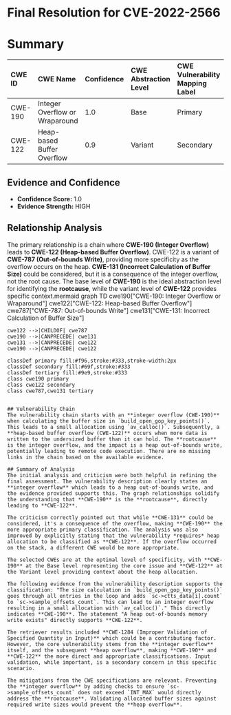 # Final Resolution for CVE-2022-2566

# Summary
| CWE ID  | CWE Name                               | Confidence | CWE Abstraction Level | CWE Vulnerability Mapping Label | CWE-Vulnerability Mapping Notes |
| :-------- | :------------------------------------- | :--------- | :-------------------- | :------------------------------ | :------------------------------ |
| CWE-190 | Integer Overflow or Wraparound         | 1.0        | Base                  | Primary                         | Allowed                         |
| CWE-122 | Heap-based Buffer Overflow             | 0.9        | Variant               | Secondary                       | Allowed                         |

## Evidence and Confidence

*   **Confidence Score:** 1.0
*   **Evidence Strength:** HIGH

## Relationship Analysis
The primary relationship is a chain where **CWE-190 (Integer Overflow)** leads to **CWE-122 (Heap-based Buffer Overflow)**. CWE-122 is a variant of **CWE-787 (Out-of-bounds Write)**, providing more specificity as the overflow occurs on the heap. **CWE-131 (Incorrect Calculation of Buffer Size)** could be considered, but it is a consequence of the integer overflow, not the root cause. The base level of **CWE-190** is the ideal abstraction level for identifying the **rootcause**, while the variant level of **CWE-122** provides specific context.mermaid
graph TD
    cwe190["CWE-190: Integer Overflow or Wraparound"]
    cwe122["CWE-122: Heap-based Buffer Overflow"]
    cwe787["CWE-787: Out-of-bounds Write"]
    cwe131["CWE-131: Incorrect Calculation of Buffer Size"]
    
    cwe122 -->|CHILDOF| cwe787
    cwe190 -->|CANPRECEDE| cwe131
    cwe131 -->|CANPRECEDE| cwe122
    cwe190 -->|CANPRECEDE| cwe122
    
    classDef primary fill:#f96,stroke:#333,stroke-width:2px
    classDef secondary fill:#69f,stroke:#333
    classDef tertiary fill:#9e9,stroke:#333
    class cwe190 primary
    class cwe122 secondary
    class cwe787,cwe131 tertiary
```

## Vulnerability Chain
The vulnerability chain starts with an **integer overflow (CWE-190)** when calculating the buffer size in `build_open_gop_key_points()`. This leads to a small allocation using `av_calloc()`. Subsequently, a **heap-based buffer overflow (CWE-122)** occurs when more data is written to the undersized buffer than it can hold. The **rootcause** is the integer overflow, and the impact is a heap out-of-bounds write, potentially leading to remote code execution. There are no missing links in the chain based on the available evidence.

## Summary of Analysis
The initial analysis and criticism were both helpful in refining the final assessment. The vulnerability description clearly states an **integer overflow** which leads to a heap out-of-bounds write, and the evidence provided supports this. The graph relationships solidify the understanding that **CWE-190** is the **rootcause**, directly leading to **CWE-122**.

The criticism correctly pointed out that while **CWE-131** could be considered, it's a consequence of the overflow, making **CWE-190** the more appropriate primary classification. The analysis was also improved by explicitly stating that the vulnerability *requires* heap allocation to be classified as **CWE-122**. If the overflow occurred on the stack, a different CWE would be more appropriate.

The selected CWEs are at the optimal level of specificity, with **CWE-190** at the Base level representing the core issue and **CWE-122** at the Variant level providing context about the heap allocation.

The following evidence from the vulnerability description supports the classification: "The size calculation in `build_open_gop_key_points()` goes through all entries in the loop and adds `sc->ctts_data[i].count` to `sc->sample_offsets_count`. This can lead to an integer overflow resulting in a small allocation with `av_calloc()`." This directly indicates **CWE-190**. The statement "A heap out-of-bounds memory write exists" directly supports **CWE-122**.

The retriever results included **CWE-1284 (Improper Validation of Specified Quantity in Input)** which could be a contributing factor. However, the core vulnerability stems from the **integer overflow** itself, and the subsequent **heap overflow**, making **CWE-190** and **CWE-122** the more direct and appropriate classifications. Input validation, while important, is a secondary concern in this specific scenario.

The mitigations from the CWE specifications are relevant. Preventing the **integer overflow** by adding checks to ensure `sc->sample_offsets_count` does not exceed `INT_MAX` would directly address the **rootcause**. Validating allocated buffer sizes against required write sizes would prevent the **heap overflow**.

```
```